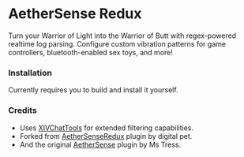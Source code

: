 # AetherSense Redux

Turn your Warrior of Light into the Warrior of Butt with regex-powered realtime log parsing. Configure custom vibration patterns for game controllers, bluetooth-enabled sex toys, and more!

### Installation

Currently requires you to build and install it yourself. 

### Credits

- Uses [XIVChatTools](https://github.com/digital-pet/XIVChatTools) for extended filtering capabilities.
- Forked from [AetherSenseRedux](https://github.com/aka-tamagotchi/AetherSenseRedux) plugin by digital pet.
- And the original [AetherSense](https://github.com/Ms-Tress/AetherSense) plugin by Ms Tress.
